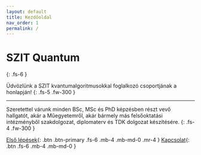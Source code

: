 ```yaml
---
layout: default
title: Kezdőoldal
nav_order: 1
permalink: /
---
```


# SZIT Quantum
{: .fs-6 }

Üdvözlünk a SZIT kvantumalgoritmusokkal foglalkozó csoportjának a honlapján!
{: .fs-5 .fw-300 }

---

Szeretettel várunk minden BSc, MSc és PhD képzésben részt vevő hallgatót, akár a Műegyetemről,
akár bármely más felsőoktatási intézményből szakdolgozat, diplomaterv és TDK dolgozat készítésére.
{: .fs-4 .fw-300 }

[Első lépések](./bevezeto){: .btn .btn-primary .fs-6 .mb-4 .mb-md-0 .mr-4 }
[Kapcsolat](./kapcsolat){: .btn .fs-6 .mb-4 .mb-md-0 }
